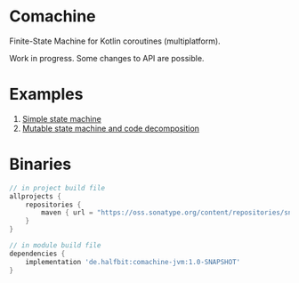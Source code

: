 # Comachine
Finite-State Machine for Kotlin coroutines (multiplatform).

Work in progress. Some changes to API are possible.

# Examples

1. [Simple state machine](https://github.com/beworker/comachine/blob/master/src/commonTest/kotlin/AggregateStatesTest.kt)
2. [Mutable state machine and code decomposition](https://github.com/beworker/comachine/blob/master/src/commonTest/kotlin/DelegateCanRegisterWhenNotLoopingTest.kt)

# Binaries
```groovy
// in project build file
allprojects {
    repositories {
        maven { url = "https://oss.sonatype.org/content/repositories/snapshots/" }
    }
}

// in module build file
dependencies {
    implementation 'de.halfbit:comachine-jvm:1.0-SNAPSHOT'
}
```
